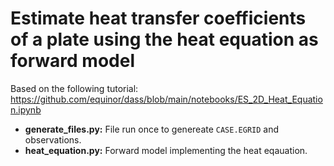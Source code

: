 # Estimate heat transfer coefficients of a plate using the heat equation as forward model

Based on the following tutorial: https://github.com/equinor/dass/blob/main/notebooks/ES_2D_Heat_Equation.ipynb

- **generate_files.py:** File run once to genereate `CASE.EGRID` and observations.
- **heat_equation.py:** Forward model implementing the heat eqauation.
